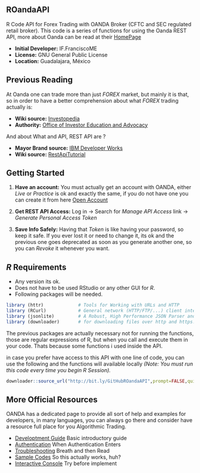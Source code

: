 ## ROandaAPI

R Code API for Forex Trading with OANDA Broker (CFTC and SEC regulated retail broker). This code is a series of functions for using the Oanda REST API, more about Oanda can be read at their [HomePage](http://www.oanda.com/)

- **Initial Developer:** IF.FranciscoME
- **License:** GNU General Public License
- **Location:** Guadalajara, México

## Previous Reading

At Oanda one can trade more than just *FOREX* market, but mainly it is that, so in order to have a better comprehension about what *FOREX* trading actually is:

- **Wiki source:** [Investopedia](http://www.investopedia.com/university/forexmarket/)
- **Authority:** [Office of Investor Education and Advocacy](http://www.sec.gov/investor/alerts/forextrading.pdf)

And about What and API, REST API are ?

- **Mayor Brand source:** [IBM Developer Works](http://www.ibm.com/developerworks/library/ws-restful/)
- **Wiki source:** [RestApiTutorial](http://www.restapitutorial.com/lessons/whatisrest.html)

## Getting Started

1. **Have an account:** You must actually get an account with OANDA, either *Live* or *Practice* is ok and exactly the same, if you do not have one you can create it from here [Open Account](https://fxtrade.oanda.com/your_account/fxtrade/register/gate?utm_source=oandaapi&utm_medium=link&utm_campaign=devportaldocs_demo)

2. **Get REST API Access:** Log in -> Search for *Manage API Access* link -> *Generate Personal Access Token*

3. **Save Info Safely:** Having that *Token* is like having your password, so keep it safe. If you ever lost it or need to change it, its ok and the previous one goes deprecated as soon as you generate another one, so you can *Revoke* it whenever you want.

## *R* Requirements
- Any version its ok.
- Does not have to be used RStudio or any other GUI for *R*.
- Following packages will be needed.

```r
library (httr)             # Tools for Working with URLs and HTTP
library (RCurl)            # General network (HTTP/FTP/...) client interface for R
library (jsonlite)         # A Robust, High Performance JSON Parser and Generator for R
library (downloader)       # for downloading files over http and https. (OPTIONAL)
```
The previous packages are actually necessary not for running the functions, those are regular expressions of R, but when you call and execute them in your code. Thats because some functions i used inside the API.

in case you prefer have access to this API with one line of code, you can use the following and the functions will available locally *(Note: You must run this code every time you begin R Session).*

```r
downloader::source_url("http://bit.ly/GitHubROandaAPI",prompt=FALSE,quiet=TRUE)
```
## More Official Resources

OANDA has a dedicated page to provide all sort of help and examples for developers, in many languages, you can always go there and consider have a resource full place for you Algorithmic Trading.

- [Developtment Guide](http://developer.oanda.com/rest-live/development-guide/) Basic introductory guide
- [Authentication](http://developer.oanda.com/rest-live/authentication/) When Authentication Enters
- [Troubleshooting](http://developer.oanda.com/rest-live/troubleshooting-errors/) Breath and then Read
- [Sample Codes](http://developer.oanda.com/rest-live/sample-code/) So this actually works, huh?
- [Interactive Console](http://developer.oanda.com/rest-practice/console/) Try before implement
